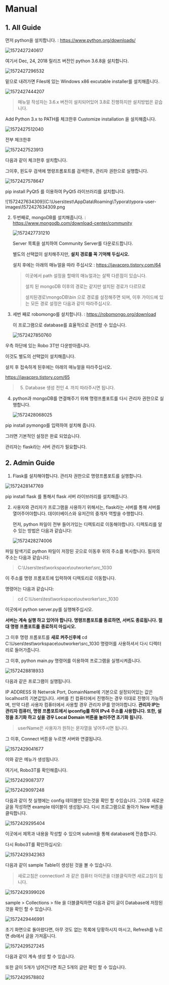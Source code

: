 # Manual



## 1. All Guide

먼저 python을 설치합니다. : https://www.python.org/downloads/



![1572427240617](C:\Users\test\AppData\Roaming\Typora\typora-user-images\1572427240617.png)

여기서 Dec, 24, 2018 릴리즈 버전인 python 3.6.8을 설치합니다.



![1572427296532](C:\Users\test\AppData\Roaming\Typora\typora-user-images\1572427296532.png)

밑으로 내려가면 Files에 있는 Windows x86 excutable installer를 설치해줍니다.

![1572427444207](C:\Users\test\AppData\Roaming\Typora\typora-user-images\1572427444207.png)

>  매뉴얼 작성자는 3.6.x 버전이 설치되어있어 3.8로 진행하지만 설치방법은 같습니다.

Add Python 3.x to PATH를 체크한후 Customize installation 을 설치해줍니다.

![1572427512040](C:\Users\test\AppData\Roaming\Typora\typora-user-images\1572427512040.png)

전부 체크한후 

![1572427523913](C:\Users\test\AppData\Roaming\Typora\typora-user-images\1572427523913.png)

다음과 같이 체크한후 설치합니다.

그이후, 윈도우 검색에 명령프롬포트를 검색한후, 관리자 권한으로 실행합니다.

![1572427578647](C:\Users\test\AppData\Roaming\Typora\typora-user-images\1572427578647.png)

pip install PyQt5 를 이용하여 PyQt5 라이브러리를 설치합니다.

![1572427634309](C:\Users\test\AppData\Roaming\Typora\typora-user-images\1572427634309.png



2. 두번째로, mongoDB를 설치해줍니다. : https://www.mongodb.com/download-center/community

   ![1572427731210](C:\Users\test\AppData\Roaming\Typora\typora-user-images\1572427731210.png)

   Server 목록을 설치하여 Community Server를 다운로드합니다.

   별도의 선택없이 설치해주지만, **설치 경로를 꼭 기억해 두십시오.**
   
   설치 후에는 아래의 매뉴얼을 따라 주십시오 : https://javacpro.tistory.com/64
   
   > 이곳에서 path 설정을 할때의 매뉴얼과는 살짝 다른점이 있습니다.
   >
   > 설치 된 mongoDB 이후의 경로는 같지만 설치된 경로가 다르므로
   >
   > 설치된경로\mongoDB\bin 으로 경로를 설정해주면 되며, 이후 가이드에 있는 모든 경로 설정은 다음과 같이 따라주십시오.
   
3. 세번 째로 robomongo를 설치합니다. : https://robomongo.org/download

   이 프로그램으로 database를 효율적으로 관리할 수 있습니다.

   ![1572427850760](C:\Users\test\AppData\Roaming\Typora\typora-user-images\1572427850760.png)

우측 하단에 있는 Robo 3T만 다운받아줍니다.

이것도 별도의 선택없이 설치해줍니다.

설치 후 접속하게 된후에는 아래의 매뉴얼을 따라주십시오.

https://javacpro.tistory.com/65

> 5. Database 생성 전인 4. 까지 따라주시면 됩니다.



4. python과 mongoDB를 연결해주기 위해 명령프롬포트를 다시 관리자 권한으로 실행합니다.

   ![1572428068025](C:\Users\test\AppData\Roaming\Typora\typora-user-images\1572428068025.png)

pip install pymongo를 입력하여 설치해 줍니다.

그러면 기본적인 설정은 완료 되었습니다.

관리자는 flask라는 서버 관리가 필요합니다.



## 2. Admin Guide

1. Flask를 설치해야합니다. 관리자 권한으로 명령프롬포트를 실행합니다.

![1572428147769](C:\Users\test\AppData\Roaming\Typora\typora-user-images\1572428147769.png)

pip install flask 를 통해서 flask 서버 라이브러리를 설치해줍니다.



2. 사용자와 관리자가 프로그램을 사용하기 위해서는, flask라는 서버를 통해 서버를 열어주어야합니다. 데이터베이스와 유저간의 중개자 역할을 수행합니다.

   먼저, python 파일이 전부 들어가있는 디렉토리로 이동해야합니다. 디렉토리를 알수 있는 방법은 다음과 같습니다:

   ![1572428274006](C:\Users\test\AppData\Roaming\Typora\typora-user-images\1572428274006.png)

파일 탐색기로 python 파일이 저장된 곳으로 이동후 위의 주소를 복사합니다. 필자의 주소는 다음과 같습니다:

> C:\Users\test\workspace\outworker\src_1030

이 주소를 명령 프롬포트에 입력하여 디렉토리로 이동합니다.

명령어는 다음과 같습니다:

> cd C:\Users\test\workspace\outworker\src_1030

이곳에서 python server.py를 실행해주십시오.

**서버는 계속 실행 하고 있어야 합니다. 명령프롬포트를 종료하면, 서버도 종료됩니다. 절대 명령 프롬포트를 종료하지 마십시오.**



그 이후 명령 프롬포트를 **새로 켜주신후에** cd C:\Users\test\workspace\outworker\src_1030 명령어를 사용하셔서 다시 디렉터리로 들어가줍니다.

그 이후, python main.py 명령어를 이용하여 프로그램을 실행시켜줍니다.

![1572428818933](C:\Users\test\AppData\Roaming\Typora\typora-user-images\1572428818933.png)

다음과 같은 프로그램이 실행됩니다.

IP ADDRESS 와 Netwrok Port, DomainName에 기본으로 설정되어있는 값은 localhost의 기본값입니다. 서버를 킨 컴퓨터에서 진행하는 경우 이대로 진행이 가능하며, 만약 다른 사용자 컴퓨터에서 사용할 경우 관리자 IP를 얻어야합니다. **관리자 IP는 관리자 컴퓨터, 명령 프롬포트에서 ipconfig를 하여 IPv4 주소를 사용합니다. 또한, 설정을 초기화 하고 싶을 경우 Local Domain 버튼을 눌러주면 초기화 됩니다.** 

> userName은 사용자가 원하는 문자열을 넣어주시면 됩니다.

그 이후, Connect 버튼을 누르면 서버와 연결됩니다.





![1572429041677](C:\Users\test\AppData\Roaming\Typora\typora-user-images\1572429041677.png)

이와 같은 메뉴가 생성됩니다.

여기서, Robo3T를 확인해줍니다.

![1572429087377](C:\Users\test\AppData\Roaming\Typora\typora-user-images\1572429087377.png)

![1572429097248](C:\Users\test\AppData\Roaming\Typora\typora-user-images\1572429097248.png)

다음과 같이 첫 실행에는 config 테이블만 있는것을 확인 할 수있습니다. 그이후 새로운 글을 작성하면 example 테이블이 생성됩니다. 다시 프로그램으로 돌아가 New 버튼을 클릭합니다.

![1572429295404](C:\Users\test\AppData\Roaming\Typora\typora-user-images\1572429295404.png)

이곳에서 제목과 내용을 작성할 수 있으며 submit을 통해 database에 전송합니다.



다시 Robo3T를 확인하십시오:

![1572429342363](C:\Users\test\AppData\Roaming\Typora\typora-user-images\1572429342363.png)

다음과 같이 sample Table이 생성된 것을 볼 수 있습니다.

> 새로고침은 connection1 과 같은 컴퓨터 아이콘을 더블클릭하면 새로고침이 됩니다.

![1572429399026](C:\Users\test\AppData\Roaming\Typora\typora-user-images\1572429399026.png)

sample > Collections > file 을 더블클릭하면 다음과 같이 글이 Database에 저장된 것을 확인 할 수 있습니다.



![1572429446991](C:\Users\test\AppData\Roaming\Typora\typora-user-images\1572429446991.png)

초기 화면으로 돌아왔다면, 아무 것도 없는 목록에 당황하시지 마시고, Refresh를 누르면 db에서 글을 가져옵니다.

![1572429527245](C:\Users\test\AppData\Roaming\Typora\typora-user-images\1572429527245.png)



다음과 같이 계속 생성 할 수 있습니다.

또한 글이 5개가 넘어간다면 최근 5개의 글만 확인 할 수 있습니다.

![1572429578802](C:\Users\test\AppData\Roaming\Typora\typora-user-images\1572429578802.png)


